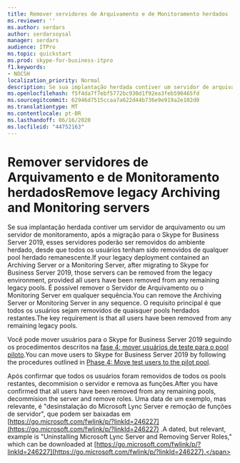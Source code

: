 ```yaml
---
title: Remover servidores de Arquivamento e de Monitoramento herdados
ms.reviewer: ''
ms.author: serdars
author: serdarsoysal
manager: serdars
audience: ITPro
ms.topic: quickstart
ms.prod: skype-for-business-itpro
f1.keywords:
- NOCSH
localization_priority: Normal
description: Se sua implantação herdada contiver um servidor de arquivamento ou um servidor de monitoramento, após a migração para o Skype for Business Server 2019, esses servidores poderão ser removidos do ambiente herdado, desde que todos os usuários tenham sido removidos de qualquer pool herdado remanescente. É possível remover o Servidor de Arquivamento ou o Monitoring Server em qualquer sequência. O requisito principal é que todos os usuários sejam removidos de quaisquer pools herdados restantes.
ms.openlocfilehash: f5f4da7f7ebf5772bc930d1f92ea3feb590465fd
ms.sourcegitcommit: 62946d7515ccaa7a622d44b736e9e919a2e102d0
ms.translationtype: MT
ms.contentlocale: pt-BR
ms.lasthandoff: 06/16/2020
ms.locfileid: "44752163"
---
```

# <a name="remove-legacy-archiving-and-monitoring-servers"></a><span data-ttu-id="44165-105">Remover servidores de Arquivamento e de Monitoramento herdados</span><span class="sxs-lookup"><span data-stu-id="44165-105">Remove legacy Archiving and Monitoring servers</span></span>

<span data-ttu-id="44165-106">Se sua implantação herdada contiver um servidor de arquivamento ou um servidor de monitoramento, após a migração para o Skype for Business Server 2019, esses servidores poderão ser removidos do ambiente herdado, desde que todos os usuários tenham sido removidos de qualquer pool herdado remanescente.</span><span class="sxs-lookup"><span data-stu-id="44165-106">If your legacy deployment contained an Archiving Server or a Monitoring Server, after migrating to Skype for Business Server 2019, those servers can be removed from the legacy environment, provided all users have been removed from any remaining legacy pools.</span></span> <span data-ttu-id="44165-107">É possível remover o Servidor de Arquivamento ou o Monitoring Server em qualquer sequência.</span><span class="sxs-lookup"><span data-stu-id="44165-107">You can remove the Archiving Server or Monitoring Server in any sequence.</span></span> <span data-ttu-id="44165-108">O requisito principal é que todos os usuários sejam removidos de quaisquer pools herdados restantes.</span><span class="sxs-lookup"><span data-stu-id="44165-108">The key requirement is that all users have been removed from any remaining legacy pools.</span></span>
  
<span data-ttu-id="44165-109">Você pode mover usuários para o Skype for Business Server 2019 seguindo os procedimentos descritos na [fase 4: mover usuários de teste para o pool piloto](phase-4-move-test-users-to-the-pilot-pool.md).</span><span class="sxs-lookup"><span data-stu-id="44165-109">You can move users to Skype for Business Server 2019 by following the procedures outlined in [Phase 4: Move test users to the pilot pool](phase-4-move-test-users-to-the-pilot-pool.md).</span></span>
  
<span data-ttu-id="44165-110">Após confirmar que todos os usuários foram removidos de todos os pools restantes, decommision o servidor e remova as funções.</span><span class="sxs-lookup"><span data-stu-id="44165-110">After you have confirmed that all users have been removed from any remaining pools, decommision the server and remove roles.</span></span> <span data-ttu-id="44165-111">Uma data de um exemplo, mas relevante, é "desinstalação do Microsoft Lync Server e remoção de funções de servidor", que podem ser baixadas em [https://go.microsoft.com/fwlink/p/?linkId=246227](https://go.microsoft.com/fwlink/p/?linkId=246227) .</span><span class="sxs-lookup"><span data-stu-id="44165-111">A dated, but relevant, example is "Uninstalling Microsoft Lync Server and Removing Server Roles," which can be downloaded at [https://go.microsoft.com/fwlink/p/?linkId=246227](https://go.microsoft.com/fwlink/p/?linkId=246227).</span></span>
  


